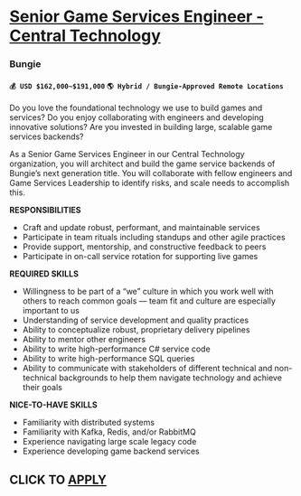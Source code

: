 # [Senior Game Services Engineer - Central Technology ](https://www.remotewlb.com/apply/senior-game-services-engineer-central-technology)  
### Bungie  
#### `💰 USD $162,000~$191,000` `🌎 Hybrid / Bungie-Approved Remote Locations`  

Do you love the foundational technology we use to build games and services? Do you enjoy collaborating with engineers and developing innovative solutions? Are you invested in building large, scalable game services backends?

As a Senior Game Services Engineer in our Central Technology organization, you will architect and build the game service backends of Bungie’s next generation title. You will collaborate with fellow engineers and Game Services Leadership to identify risks, and scale needs to accomplish this.

**RESPONSIBILITIES**

  * Craft and update robust, performant, and maintainable services
  * Participate in team rituals including standups and other agile practices
  * Provide support, mentorship, and constructive feedback to peers
  * Participate in on-call service rotation for supporting live games

**REQUIRED SKILLS**

  * Willingness to be part of a “we” culture in which you work well with others to reach common goals — team fit and culture are especially important to us
  * Understanding of service development and quality practices
  * Ability to conceptualize robust, proprietary delivery pipelines
  * Ability to mentor other engineers
  * Ability to write high-performance C# service code
  * Ability to write high-performance SQL queries
  * Ability to communicate with stakeholders of different technical and non-technical backgrounds to help them navigate technology and achieve their goals

**NICE-TO-HAVE SKILLS**

  * Familiarity with distributed systems
  * Familiarity with Kafka, Redis, and/or RabbitMQ
  * Experience navigating large scale legacy code
  * Experience developing game backend services

  
## CLICK TO [APPLY](https://www.remotewlb.com/apply/senior-game-services-engineer-central-technology)

